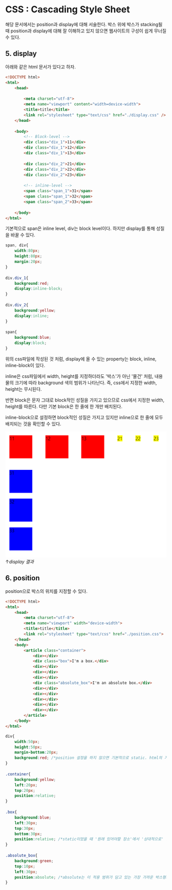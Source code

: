 # CSS : Cascading Style Sheet

해당 문서에서는 position과 display에 
대해 서술한다. 박스 위에 박스가 stacking될 때 position과 display에 대해 잘 이해하고 있지 않으면 웹사이트의 구성이 쉽게 무너질 수 있다.

## 5. display
아래와 같은 html 문서가 있다고 하자.

```html
<!DOCTYPE html>
<html>
    <head>
        
        <meta charset="utf-8">
        <meta name="viewport" content="width=device-width">
        <title>title</title>
        <link rel="stylesheet" type="text/css" href="./display.css" />
    </head>

    <body>
        <!-- Block-level -->
        <div class="div_1">11</div>
        <div class="div_1">12</div>
        <div class="div_1">13</div>

        <div class="div_2">21</div>
        <div class="div_2">22</div>
        <div class="div_2">23</div>

        <!-- inline-level -->
        <span class="span_1">31</span>
        <span class="span_1">32</span>
        <span class="span_2">33</span>
        
    </body>
</html>

```

기본적으로 span은 inline level, div는 block level이다. 하지만 display를 통해 성질을 바꿀 수 있다.

```css
span, div{
    width:80px;
    height:80px;
    margin:20px;
}

div.div_1{
    background:red;
    display:inline-block;
}

div.div_2{
    background:yellow;
    display:inline;
}

span{
    background:blue;
    display:block;
}

```  

위의 css파일에 작성된 것 처럼, display에 올 수 있는 property는 block, inline, inline-block이 있다.  

inline은 css파일에서 width, height를 지정하더라도 '박스'가 아닌 '물건' 처럼, 내용물의 크기에 따라 background 색의 범위가 나타난다.  즉, css에서 지정한 width, height는 무시된다.

반면 block은 문자 그대로 block적인 성질을 가지고 있으므로 css에서 지정한 width, height를 따른다. 다만 기본 block은 한 줄에 한 개만 배치된다.  

inline-block으로 설정하면 block적인 성질은 가지고 있지만 inline으로 한 줄에 모두 배치되는 것을 확인할 수 있다.  


![display 결과](./04-css-display.png)  
↑*display 결과*  



## 6. position

position으로 박스의 위치를 지정할 수 있다.


```html
<!DOCTYPE html>
<html>
    <head>
        <meta charset="utf-8">
        <meta name="viewport" width="device-width">
        <title>title</title>
        <link rel="stylesheet" type="text/css" href="./position.css">
    </head>
    <body>
        <article class="container">
            <div></div>
            <div class="box">I'm a box.</div>
            <div></div>
            <div></div>
            <div></div>
            <div class="absolute_box">I'm an absolute box.</div>
            <div></div>
            <div></div>
            <div></div>
            <div></div>
            <div></div>
        </article>
    </body>
</html>
```


```css
div{
    width:50px;
    height:50px;
    margin-bottom:20px;
    background:red; /*position 설정을 하지 않으면 기본적으로 static. html의 가장 기본 배치 문법을 따른다.*/
}

.container{
    background:yellow;
    left:20px;
    top:20px;
    position:relative;
}

.box{
    background:blue;
    left:30px;
    top:30px;
    bottom:30px;
    position:relative; /*static이었을 때 '원래 있어야할 장소'에서 '상대적으로' 얼마나 위치를 시킬지.*/
}

.absolute_box{
    background:green;
    top:10px;
    left:30px;
    position:absolute; /*absolute는 이 적용 범위가 담고 있는 가장 가까운 박스형의 top-left를 기준으로 위치를 정한다.*/
}
```